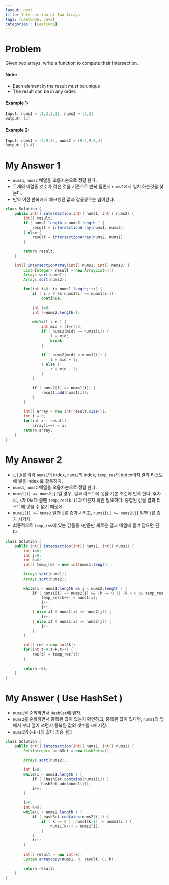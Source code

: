 ```yaml
---
layout: post
title: Intersection of Two Arrays
tags: [LeetCode, Java]
categories : [LeetCode]
---
```


# Problem

Given two arrays, write a function to compute their intersection.

#### Note:

* Each element in the result must be unique
* The result can be in any order.

#### Example 1:

```swift
Input: nums1 = [1,2,2,1], nums2 = [2,2]
Output: [2]
```

#### Example 2:

```swift
Input: nums1 = [4,9,5], nums2 = [9,4,9,8,4]
Output: [9,4]
```

# My Answer 1

* `nums1`, `nums2` 배열을 오름차순으로 정렬 한다.
* 두개의 배열중 갯수가 적은 것을 기준으로 반복 돌면서 `nums2`에서 일치 하는것을 찾는다.
* 만약 이전 반복에서 체크했던 값과 같을경우는 넘어간다. 

```java
class Solution {
    public int[] intersection(int[] nums1, int[] nums2) {
        int[] result;
        if ( nums1.length < nums2.length ) {
            result = intersectionArray(nums1, nums2);
        } else {
            result = intersectionArray(nums2, nums1);
        }
        
        return result;
    }
    
    int[] intersectionArray(int[] nums1, int[] nums2) {
        List<Integer> result = new ArrayList<>();
        Arrays.sort(nums1);
        Arrays.sort(nums2);
        
        for(int i=0; i< nums1.length;i++) {
            if ( i > 0 && nums1[i] == nums1[i-1])
                continue;
            
            int l=0;
            int r=nums2.length-1;
            
            while(l < r ) {
                int mid = (l+r)/2;
                if ( nums2[mid] == nums1[i]) {
                    l = mid;
                    break;
                }
                
                if ( nums2[mid] < nums1[i]) {
                    l = mid + 1;
                } else {
                    r = mid - 1;
                }
            }
            
            if ( nums2[l] == nums1[i]) {
                result.add(nums1[i]);
            }
        }
        
        int[] array = new int[result.size()];
        int i = 0;
        for(int x : result)
            array[i++] = x;
        return array;
    }
}
```

# My Answer 2

* `i`,`j`,`k`를 각각 `nums1`의 index, `nums2`의 index, `temp_res`의 index이자 결과 리스트에 넣을 index 로 활용하자.
* `nums1`, `nums2` 배열을 오름차순으로 정렬 한다.
* `nums1[i] == nums2[j]`일 경우, 결과 리스트에 넣을 기본 조건에 만족 한다. 추가로, `k`가 0보다 클땐 `temp_res[k-1]`과 다른지 확인 필요하다. 중첩된 값을 결과 리스트에 넣을 수 없기 때문에.
* `nums1[i] <= nums2` 일땐 `i`를 증가 시키고, `nums1[i] >= nums2[j]` 일땐 `j`를 증가 시키자.
* 최종적으로 `temp_res`에 있는 값들중 `k`만큼만 새로운 결과 배열에 옮겨 담으면 된다.


```java
class Solution {
    public int[] intersection(int[] nums1, int[] nums2) {
        int i=0;
        int j=0;
        int k=0;
        int[] temp_res = new int[nums1.length];
        
        Arrays.sort(nums1);
        Arrays.sort(nums2);
        
        while(i < nums1.length && j < nums2.length ) {
            if ( nums1[i] == nums2[j] && (k == 0 || (k > 0 && temp_res[k-1] != nums1[i])) ) {
                temp_res[k++] = nums1[i];                
                i++;
                j++;
            } else if ( nums1[i] <= nums2[j]) {            
                i++;
            } else if ( nums1[i] >= nums2[j]) {
                j++;
            }
        }
        
        int[] res = new int[k];
        for(int t=0;t<k;t++) {
            res[t] = temp_res[t];
        }
        
        return res;        
    }    
}
```

# My Answer ( Use HashSet )

* `nums1`을 순회하면서 `HashSet`에 넣자.
* `nums2`를 순회하면서 중복된 값이 있는지 확인하고, 중복된 값이 있다면, `nums1`의 앞에서 부터 덮어 쓰면서 중복된 값의 갯수를 `k`에 저장.
* `nums1`의 `0~k-1`의 값이 최종 결과

```java
class Solution {
    public int[] intersection(int[] nums1, int[] nums2) {
        Set<Integer> hashSet = new HashSet<>();
        
        Arrays.sort(nums2);
        
        int i=0;
        while(i < nums1.length ) {
            if ( !hashSet.contains(nums1[i]) )
                hashSet.add(nums1[i]);            
            i++;
        }
        
        i=0;
        int k=0;
        while(i < nums2.length ) {
            if ( hashSet.contains(nums2[i])) {
                if ( k == 0 || nums1[k-1] != nums2[i]) {
                    nums1[k++] = nums2[i];        
                }
            }
            i++;
        }
        
        int[] result = new int[k];
        System.arraycopy(nums1, 0, result, 0, k);
        
        return result;
    }    
}
```